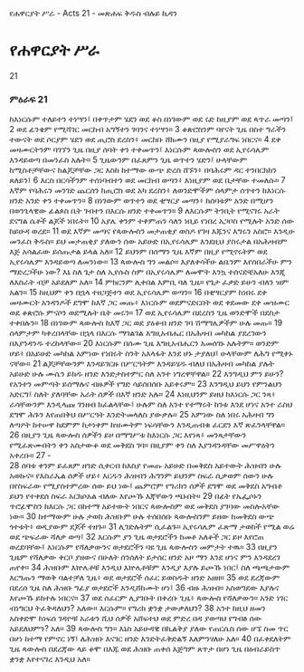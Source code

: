 ﻿
የሐዋርያት ሥራ - Acts 21 - መጽሐፍ ቅዱስ ብሉይ ኪዳን
# የሐዋርያት ሥራ
21
### ምዕራፍ 21
 ከእነርሱም ተለይተን ተነሣን፤ በቀጥታም ሄደን ወደ ቆስ በነገውም ወደ ሩድ ከዚያም ወደ ጳጥራ መጣን፤
2  ወደ ፊንቄም የሚሻገር መርከብ አግኝተን ገባንና ተነሣን።
3  ቆጵሮስንም ባየናት ጊዜ በስተ ግራችን ተውናት ወደ ሶርያም ሄደን ወደ ጢሮስ ደረስን፥ መርከቡ ሸክሙን በዚያ የሚያራግፍ ነበርና።
4  ደቀ መዛሙርትንም ባገኘን ጊዜ በዚያ ሰባት ቀን ተቀመጥን፤ እነርሱም ጳውሎስን ወደ ኢየሩሳሌም እንዳይወጣ በመንፈስ አሉት።
5  ጊዜውንም በፈጸምን ጊዜ ወጥተን ሄድን፤ ሁላቸውም ከሚስቶቻቸውና ከልጆቻቸው ጋር እስከ ከተማው ውጭ ድረስ ሸኙን፥ በባሕሩም ዳር ተንበርክከን ጸለይን፤
6  እርስ በርሳችንም ተሰነባብተን ወደ መርከብ ወጣን፥ እነዚያም ወደ ቤታቸው ተመለሱ።
7  እኛም የባሕሩን መንገድ ጨርሰን ከጢሮስ ወደ አካ ደረስን፥ ለወንድሞችም ሰላምታ ሰጥተን ከእነርሱ ዘንድ አንድ ቀን ተቀመጥን።
8  በነገውም ወጥተን ወደ ቂሣርያ መጣን፥ ከሰባቱም አንድ በሚሆን በወንጌላዊው ፊልጶስ ቤት ገብተን በእርሱ ዘንድ ተቀመጥን።
9  ለእርሱም ትንቢት የሚናገሩ አራት ደናግል ሴቶች ልጆች ነበሩት።
10  አያሌ ቀንም ተቀምጠን ሳለን ነቢይ የነበረ አጋቦስ የሚሉት አንድ ሰው ከይሁዳ ወረደ።
11  ወደ እኛም መጣና የጳውሎስን መታጠቂያ ወስዶ የገዛ እጁንና እግሩን አስሮ። እንዲሁ መንፈስ ቅዱስ። ይህ መታጠቂያ ያለውን ሰው አይሁድ በኢየሩሳሌም እንደዚህ ያስሩታል በአሕዛብም እጅ አሳልፈው ይሰጡታል ይላል አለ።
12  ይህንም በሰማን ጊዜ እኛም በዚያ የሚኖሩትም ወደ ኢየሩሳሌም እንዳይወጣ ለመንነው።
13  ጳውሎስ ግን መልሶ። እያለቀሳችሁ ልቤንም እየሰበራችሁ ምን ማድረጋችሁ ነው? እኔ ስለ ጌታ ስለ ኢየሱስ ስም በኢየሩሳሌም ለመሞት እንኳ ተሰናድቼአለሁ እንጂ ለእስራት ብቻ አይደለም አለ።
14  ምክርንም ሊቀበል እምቢ ባለ ጊዜ። የጌታ ፈቃድ ይሁን ብለን ዝም አልን።
15  ከዚህም ቀን በኋላ ተዘጋጅተን ወደ ኢየሩሳሌም ወጣን።
16  በቂሣርያም ከነበሩ ደቀ መዛሙርት አንዳንዶች ደግሞ ከእኛ ጋር መጡ፥ እነርሱም ወደምናድርበት ወደ ቀደመው ደቀ መዝሙር ወደ ቆጵሮሱ ምናሶን ወደሚሉት ቤት መሩን።
17  ወደ ኢየሩሳሌም በደረስን ጊዜ ወንድሞች በደስታ ተቀበሉን።
18  በነገውም ጳውሎስ ከእኛ ጋር ወደ ያዕቆብ ዘንድ ገባ ሽማግሌዎችም ሁሉ መጡ።
19  ሰላምታም ካቀረበላቸው በኋላ በእርሱ ማገልገል እግዚአብሔር በአሕዛብ መካከል ያደረገውን በእያንዳንዱ ተረከላቸው።
20  እነርሱም በሰሙ ጊዜ እግዚአብሔርን አመሰገኑ አሉትም። ወንድም ሆይ፥ በአይሁድ መካከል አምነው የነበሩት ስንት አእላፋት እንደ ሆኑ ታያለህ፤ ሁላቸውም ለሕግ የሚቀኑ ናቸው።
21  ልጆቻቸውንም እንዳይገርዙ በሥርዓትም እንዳይሄዱ ብለህ በአሕዛብ መካከል ያሉት አይሁድ ሁሉ ሙሴን ይክዱ ዘንድ እንድታስተምር ስለ አንተ ነግረዋቸዋል።
22  እንግዲህ ምን ይሁን? የአንተን መምጣት ይሰማሉና ብዙዎች የግድ ሳይሰበሰቡ አይቀሩም።
23  እንግዲህ ይህን የምንልህን አድርግ፤ ስለት ያለባቸው አራት ሰዎች በእኛ ዘንድ አሉ።
24  እነዚህንም ይዘህ ከእነርሱ ጋር ንጻ፥ ራሳቸውንም እንዲላጩ ገንዘብ ክፈልላቸው፤ ሁሉም ስለ አንተ የተማሩት ከንቱ እንደ ሆነና አንተ ራስህ ደግሞ ሕጉን እየጠበቅህ በሥርዓት እንድትመላለስ ያውቃሉ።
25  አምነው ስለ ነበሩ አሕዛብ ግን ለጣዖት ከተሠዋ ከደምም ከታነቀም ከዝሙትም ነፍሳቸውን እንዲጠብቁ ፈርደን እኛ ጽፈንላቸዋል።
26  በዚያን ጊዜ ጳውሎስ ሰዎችን ይዞ በማግሥቱ ከእነርሱ ጋር እየነጻ፥ መንጻታቸውን የሚፈጽሙበትን ቀን አስታውቆ ወደ መቅደስ ገባ። በዚያም ቀን ስለ እያንዳንዳቸው መሥዋዕትን አቀረቡ።
27 -  
28  ሰባቱ ቀንም ይፈጸም ዘንድ ሲቀርብ ከእስያ የመጡ አይሁድ በመቅደስ አይተውት ሕዝብን ሁሉ አወኩና። የእስራኤል ሰዎች ሆይ፥ እርዱን ሕዝብን ሕግንም ይህንም ስፍራ ሲቃወም ሰውን ሁሉ በየስፍራው የሚያስተምረው ሰው ይህ ነው፤ ጨምሮም የግሪክን ሰዎች ደግሞ ወደ መቅደስ አግብቶ ይህን የተቀደሰ ስፍራ አርክሶአል ብለው እየጮኹ እጃቸውን ጫኑበት።
29  በፊት የኤፌሶኑን ጥሮፊሞስን ከእርሱ ጋር በከተማ አይተውት ነበርና ጳውሎስም ወደ መቅደስ ያገባው መስሎአቸው ነው።
30  ከተማውም ሁሉ ታወከ ሕዝቡም ሁሉ ተሰበሰቡ ጳውሎስንም ይዘው ከመቅደስ ውጭ ጎተቱት፥ ወዲያውም ደጆች ተዘጉ።
31  ሊገድሉትም ሲፈልጉ። ኢየሩሳሌም ፈጽማ ታወከች የሚል ወሬ ወደ ጭፍራው ሻለቃ ወጣ፤
32  እርሱም ያን ጊዜ ወታደሮችን ከመቶ አለቆች ጋር ይዞ እየሮጠ ወረደባቸው፤ እነርሱም የሻለቃውንና ወታደሮችን ባዩ ጊዜ ጳውሎስን መምታት ተዉ።
33  በዚያን ጊዜም የሻለቃው ቀርቦ ያዘውና በሁለት ሰንሰለት ይታሰር ዘንድ አዞ ማን እንደ ሆነና ምን እንዳደረገ ጠየቀ።
34  ሕዝቡም እኵሌቶቹ እንዲህ እኵሌቶቹም እንዲያ እያሉ ይጮኹ ነበር፤ ስለ ጫጫታውም እርግጡን ማወቅ ባልተቻለ ጊዜ፥ ወደ ወታደሮች ሰፈር ይወስዱት ዘንድ አዘዘ።
35  ወደ ደረጃውም በደረሰ ጊዜ ስለ ሕዝቡ ግፊያ ወታደሮች እንዲሸከሙት ሆነ፤
36  ብዙ ሕዝብ። አስወግደው እያሉና እየጮኹ ይከተሉ ነበርና።
37  ወደ ሰፈርም ሊያገቡት በቀረቡ ጊዜ፥ ጳውሎስ የሻለቃውን። አንድ ነገር ብነግርህ ትፈቅዳለህን? አለው። እርሱም። የግሪክ ቋንቋ ታውቃለህን?
38  አንተ ከዚህ ዘመን አስቀድሞ ከነፍሰ ገዳዮቹ አራቱን ሺህ ሰዎች አሸፍተህ ወደ ምድረ በዳ ያወጣህ የግብፅ ሰው አይደለህምን? አለ።
39  ጳውሎስ ግን። እኔስ አይሁዳዊ በኪልቅያ ያለው የጠርሴስ ሰው ሆኜ ስመ ጥር በሆነ ከተማ የምኖር ነኝ፤ ለሕዝቡ እናገር ዘንድ እንድትፈቅድልኝ እለምንሃለሁ አለ።
40  በፈቀደለትም ጊዜ ጳውሎስ በደረጃው ላይ ቆሞ በእጁ ወደ ሕዝቡ ጠቀሰ እጅግም ጸጥታ በሆነ ጊዜ በዕብራይስጥ ቋንቋ እየተናገረ እንዲህ አለ።
